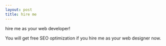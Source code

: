 ```yaml
---
layout: post
title: hire me
---
```


hire me as your web developer!

You will get free SEO optimization if you hire me as your web designer now.



